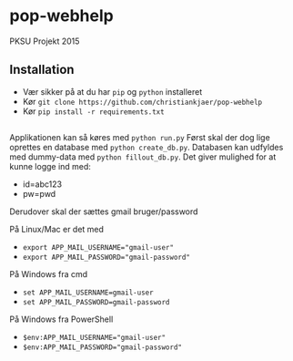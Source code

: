 # pop-webhelp
PKSU Projekt 2015

## Installation
* Vær sikker på at du har `pip` og `python` installeret
* Kør `git clone https://github.com/christiankjaer/pop-webhelp`
* Kør `pip install -r requirements.txt`

##
Applikationen kan så køres med `python run.py`
Først skal der dog lige oprettes en database med `python create_db.py`.
Databasen kan udfyldes med dummy-data med `python fillout_db.py`. Det giver mulighed for at kunne logge ind med:
* id=abc123
* pw=pwd

Derudover skal der sættes gmail bruger/password

På Linux/Mac er det med
* `export APP_MAIL_USERNAME="gmail-user"`
* `export APP_MAIL_PASSWORD="gmail-password"`

På Windows fra cmd
* `set APP_MAIL_USERNAME=gmail-user`
* `set APP_MAIL_PASSWORD=gmail-password`

På Windows fra PowerShell
* `$env:APP_MAIL_USERNAME="gmail-user"`
* `$env:APP_MAIL_PASSWORD="gmail-password"`
